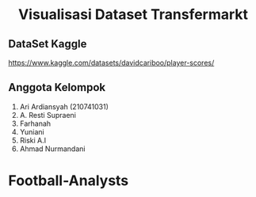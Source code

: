 <h1 align="center">Visualisasi Dataset Transfermarkt</h1>

## DataSet Kaggle

https://www.kaggle.com/datasets/davidcariboo/player-scores/

## Anggota Kelompok

1. Ari Ardiansyah (210741031)
2. A. Resti Supraeni
3. Farhanah
4. Yuniani
5. Riski A.I
6. Ahmad Nurmandani
# Football-Analysts
